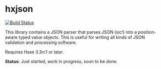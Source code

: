 # hxjson

[![Build Status](https://travis-ci.org/nadako/hxjson.svg?branch=master)](https://travis-ci.org/nadako/hxjson)

This library contains a JSON parser that parses JSON (sic!) into a position-aware typed
value objects. This is useful for writing all kinds of JSON validation and processing software.

Requires Haxe 3.3rc1 or later.

**Status**: Just started, work in progress, soon to be done.
